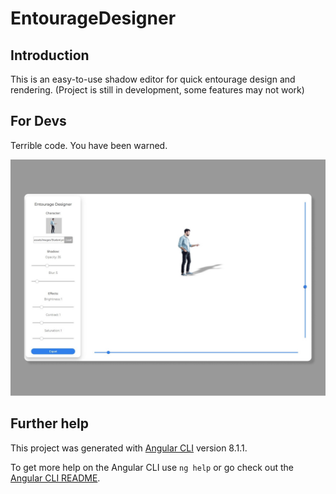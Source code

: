 # EntourageDesigner

## Introduction

This is an easy-to-use shadow editor for quick entourage design and rendering. (Project is still in development, some features may not work)

## For Devs

Terrible code. You have been warned.

![Sample Image of The App](src/assets/images/BeautyDesigner.png)

## Further help

This project was generated with [Angular CLI](https://github.com/angular/angular-cli) version 8.1.1.

To get more help on the Angular CLI use `ng help` or go check out the [Angular CLI README](https://github.com/angular/angular-cli/blob/master/README.md).
